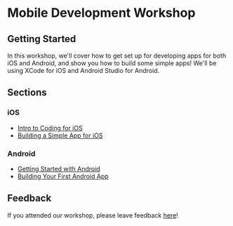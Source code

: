 # Mobile Development Workshop

## Getting Started

In this workshop, we'll cover how to get set up for developing apps for both iOS and Android, and show you how to build some simple apps! We'll be using XCode for iOS and Android Studio for Android.

## Sections

### iOS
* [Intro to Coding for iOS](https://github.com/HackBinghamton/MobileDevelopmentWorkshop/blob/master/iOSintro.md)
* [Building a Simple App for iOS](https://colab.research.google.com/github/HackBinghamton/MobileDevelopmentWorkshop/blob/master/iOSbeginner.ipynb)

### Android
* [Getting Started with Android](https://github.com/HackBinghamton/MobileDevelopmentWorkshop/blob/master/android/getting-started.md)
* [Building Your First Android App](https://github.com/HackBinghamton/MobileDevelopmentWorkshop/blob/master/android/Building%20Your%20First%20Android%20App.md)

## Feedback

If you attended our workshop, please leave feedback [here](https://forms.gle/HDN7igSAoRcqugKZ6)!
